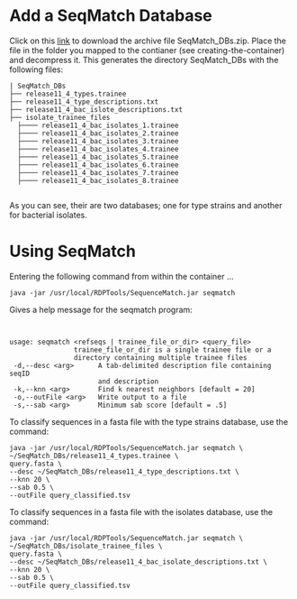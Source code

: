 # Add a SeqMatch Database

Click on this [link](https://onedrive.live.com/download?cid=CF4E6E0B1440602C&resid=CF4E6E0B1440602C%21114579&authkey=AN43HO59zBZP9mA) to download the archive file SeqMatch_DBs.zip. Place the file in the folder you mapped to the contianer (see creating-the-container) and decompress it. This generates the directory SeqMatch_DBs with the following files:  

```{text}
| SeqMatch_DBs  
├── release11_4_types.trainee  
├── release11_4_type_descriptions.txt  
├── release11_4_bac_islote_descriptions.txt  
├── isolate_trainee_files  
  ├──── release11_4_bac_isolates_1.trainee  
  ├──── release11_4_bac_isolates_2.trainee  
  ├──── release11_4_bac_isolates_3.trainee
  ├──── release11_4_bac_isolates_4.trainee  
  ├──── release11_4_bac_isolates_5.trainee  
  ├──── release11_4_bac_isolates_6.trainee  
  ├──── release11_4_bac_isolates_7.trainee  
  ├──── release11_4_bac_isolates_8.trainee  
        
```
As you can see, their are two databases; one for type strains and another for bacterial isolates.  

# Using SeqMatch

Entering the following command from within the container ...  

```{text}
java -jar /usr/local/RDPTools/SequenceMatch.jar seqmatch
```

Gives a help message for the seqmatch program:  

```{text}


usage: seqmatch <refseqs | trainee_file_or_dir> <query_file>
                trainee_file_or_dir is a single trainee file or a
                directory containing multiple trainee files
 -d,--desc <arg>      A tab-delimited description file containing seqID
                      and description
 -k,--knn <arg>       Find k nearest neighbors [default = 20]
 -o,--outFile <arg>   Write output to a file
 -s,--sab <arg>       Minimum sab score [default = .5]

```


To classify sequences in a fasta file with the type strains database, use the command:  

```{text}
java -jar /usr/local/RDPTools/SequenceMatch.jar seqmatch \
~/SeqMatch_DBs/release11_4_types.trainee \
query.fasta \
--desc ~/SeqMatch_DBs/release11_4_type_descriptions.txt \
--knn 20 \
--sab 0.5 \
--outFile query_classified.tsv
```

To classify sequences in a fasta file with the isolates database, use the command:  

```{text}
java -jar /usr/local/RDPTools/SequenceMatch.jar seqmatch \
~/SeqMatch_DBs/isolate_trainee_files \
query.fasta \
--desc ~/SeqMatch_DBs/release11_4_bac_isolate_descriptions.txt \
--knn 20 \
--sab 0.5 \
--outFile query_classified.tsv
```

